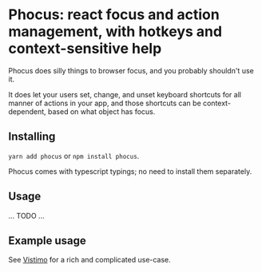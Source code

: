 # Phocus: react focus and action management, with hotkeys and context-sensitive help

Phocus does silly things to browser focus, and you probably shouldn't use it.

It does let your users set, change, and unset keyboard shortcuts for all manner of actions in your app, and those shortcuts can be context-dependent, based on what object has focus.

## Installing

`yarn add phocus` or `npm install phocus`.

Phocus comes with typescript typings; no need to install them separately.

## Usage

... TODO ...

## Example usage

See [Vistimo](https://www.vistimo.com) for a rich and complicated use-case.
